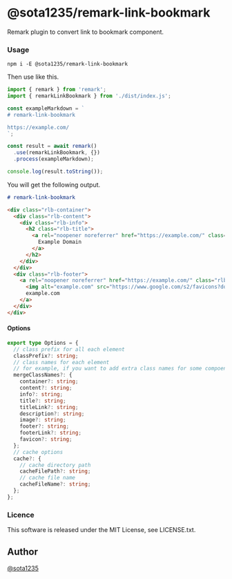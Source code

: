 @sota1235/remark-link-bookmark
====

Remark plugin to convert link to bookmark component.

### Usage

```shell
npm i -E @sota1235/remark-link-bookmark
```

Then use like this.

```javascript
import { remark } from 'remark';
import { remarkLinkBookmark } from './dist/index.js';

const exampleMarkdown = `
# remark-link-bookmark

https://example.com/
`;

const result = await remark()
  .use(remarkLinkBookmark, {})
  .process(exampleMarkdown);

console.log(result.toString());
```

You will get the following output.

```markdown
# remark-link-bookmark

<div class="rlb-container">
  <div class="rlb-content">
    <div class="rlb-info">
      <h2 class="rlb-title">
        <a rel="noopener noreferrer" href="https://example.com/" class="rlb-title-link">
          Example Domain
        </a>
      </h2>
    </div>
  </div>
  <div class="rlb-footer">
    <a rel="noopener noreferrer" href="https://example.com/" class="rlb-footer-link">
      <img alt="example.com" src="https://www.google.com/s2/favicons?domain=https://example.com/" class="rlb-favicon">
      example.com
    </a>
  </div>
</div>
```

#### Options

```typescript
export type Options = {
  // class prefix for all each element
  classPrefix?: string;
  // class names for each element
  // for example, if you want to add extra class names for some compoentns, you can use this option.
  mergeClassNames?: {
    container?: string;
    content?: string;
    info?: string;
    title?: string;
    titleLink?: string;
    description?: string;
    image?: string;
    footer?: string;
    footerLink?: string;
    favicon?: string;
  };
  // cache options
  cache?: {
    // cache directory path
    cacheFilePath?: string;
    // cache file name  
    cacheFileName?: string;
  };
};
```

### Licence

This software is released under the MIT License, see LICENSE.txt.

## Author

[@sota1235](https://github.com/sota1235)
